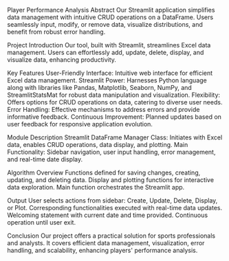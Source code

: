 Player Performance Analysis
Abstract
Our Streamlit application simplifies data management with intuitive CRUD operations on a DataFrame. Users seamlessly input, modify, or remove data, visualize distributions, and benefit from robust error handling.

Project Introduction
Our tool, built with Streamlit, streamlines Excel data management. Users can effortlessly add, update, delete, display, and visualize data, enhancing productivity.

Key Features
User-Friendly Interface: Intuitive web interface for efficient Excel data management.
Streamlit Power: Harnesses Python language along with libraries like Pandas, Matplotlib, Seaborn, NumPy, and StreamlitStatsMat for robust data manipulation and visualization.
Flexibility: Offers options for CRUD operations on data, catering to diverse user needs.
Error Handling: Effective mechanisms to address errors and provide informative feedback.
Continuous Improvement: Planned updates based on user feedback for responsive application evolution.

Module Description
Streamlit DataFrame Manager Class: Initiates with Excel data, enables CRUD operations, data display, and plotting.
Main Functionality: Sidebar navigation, user input handling, error management, and real-time date display.

Algorithm Overview
Functions defined for saving changes, creating, updating, and deleting data.
Display and plotting functions for interactive data exploration.
Main function orchestrates the Streamlit app.

Output
User selects actions from sidebar: Create, Update, Delete, Display, or Plot.
Corresponding functionalities executed with real-time data updates.
Welcoming statement with current date and time provided.
Continuous operation until user exit.

Conclusion
Our project offers a practical solution for sports professionals and analysts. It covers efficient data management, visualization, error handling, and scalability, enhancing players' performance analysis.
